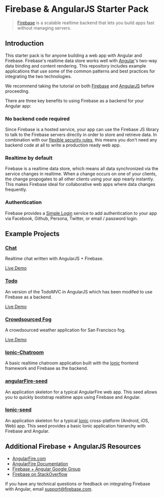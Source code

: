 # Firebase & AngularJS Starter Pack

> [Firebase](https://www.firebase.com) is a scalable realtime backend that lets you build apps fast without managing servers.

## Introduction
This starter pack is for anyone building a web app with Angular and Firebase. Firebase's realtime data store works well with [Angular](http://angularjs.org)'s two-way data binding and content rendering. This repository includes example applications that use some of the common patterns and best practices for integrating the two technologies.

We recommend taking the tutorial on both [Firebase](https://www.firebase.com/tutorial/) and [AngularJS](http://docs.angularjs.org/tutorial) before proceeding.

There are three key benefits to using Firebase as a backend for your Angular
app:

### No backend code required 

Since Firebase is a hosted service, your app can use the Firebase JS library to talk to the Firebase servers directly in order to store and retrieve data. In combination with our [flexible security rules](https://www.firebase.com/docs/security-quickstart.html), this means you don't need any backend code at all to write a production ready web app.

### Realtime by default

Firebase is a realtime data store, which means all data synchronized via the service changes in realtime. When a change occurs on one of your clients, the change propogates to all other clients using your app nearly instantly. This makes Firebase ideal for collaborative web apps where data changes frequently.

### Authentication 

Firebase provides a [Simple Login](https://www.firebase.com/docs/security/simple-login-overview.html) service to add authentication to your app via Facebook, Github, Persona, Twitter, or email / password login. 

## Example Projects

### [Chat](/Chat)

Realtime chat written with AngularJS + Firebase.

[Live Demo](http://www.angularfire.com)

### [Todo](/Todo)

An version of the TodoMVC in AngularJS which has been modifed to use Firebase as a backend. 

[Live Demo](http://todomvc.com/labs/architecture-examples/firebase-angular/)

### [Crowdsourced Fog](/Crowdsourced-fog)

A crowdsourced weather application for San Francisco fog.

[Live Demo](http://firebase.github.io/crowdsourced-fog/)

### [Ionic-Chatroom](/Ionic-Chatoom)

A basic realtime chatroom application built with the [Ionic](http://ionicframework.com/) frontend framework and Firebase as the backend.

### [angularFire-seed](/angularFire-seed)

An application skeleton for a typical AngularFire web app. This seed allows you to quickly bootstrap realtime apps using Firebase and Angular.

### [Ionic-seed](/Ionic-seed)

An application skeleton for a typical [Ionic](http://ionicframework.com/) cross-platform (Android, iOS, Web) app. This seed provides a basic Ionic application hierarchy with Firebase and Angular.

## Additional Firebase + AngularJS Resources

* [AngularFire.com](http://angularfire.com/)
* [AngularFire Documentation](http://angularfire.com/documentation.html)
* [Firebase + Angular Google Group](https://groups.google.com/forum/#!forum/firebase-angular)
* [Firebase on StackOverflow](http://stackoverflow.com/questions/tagged/firebase)

If you have any technical questions or feedback on integrating Firebase with Angular, email [support@firebase.com](mailto:support@firebase.com).
